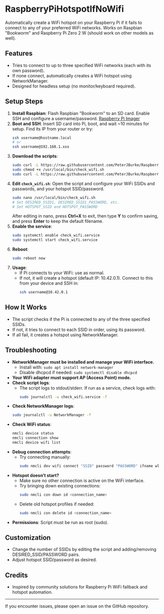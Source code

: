 # RaspberryPiHotspotIfNoWifi

Automatically create a WiFi hotspot on your Raspberry Pi if it fails to connect to any of your preferred WiFi networks. Works on Raspbian "Bookworm" and Raspberry Pi Zero 2 W (should work on other models as well).

## Features
- Tries to connect to up to three specified WiFi networks (each with its own password).
- If none connect, automatically creates a WiFi hotspot using NetworkManager.
- Designed for headless setup (no monitor/keyboard required).

## Setup Steps
1. **Install Raspbian**: Flash Raspbian "Bookworm" to an SD card. Enable SSH and configure a username/password. [Raspberry Pi Imager](https://www.raspberrypi.com/software/)
2. **Boot and SSH**: Insert SD card into Pi, boot, and wait ~10 minutes for setup. Find its IP from your router or try:
   ```sh
   ssh username@hostname.local
   # or
   ssh username@192.168.1.xxx
   ```
3. **Download the scripts**:
   ```sh
   sudo curl -L https://raw.githubusercontent.com/PeterJBurke/RaspberryPiHotspotIfNoWifi/refs/heads/main/check_wifi.sh | sudo tee /usr/local/bin/check_wifi.sh > /dev/null  # Overwrites if file exists
   sudo chmod +x /usr/local/bin/check_wifi.sh
   sudo curl -L https://raw.githubusercontent.com/PeterJBurke/RaspberryPiHotspotIfNoWifi/refs/heads/main/check_wifi.service | sudo tee /etc/systemd/system/check_wifi.service > /dev/null  # Overwrites if file exists
   ```
4. **Edit `check_wifi.sh`**: Open the script and configure your WiFi SSIDs and passwords, and your hotspot SSID/password.
   ```sh
   sudo nano /usr/local/bin/check_wifi.sh
   # Set DESIRED_SSID1, DESIRED_SSID1_PASSWORD, etc.
   # Set HOTSPOT_SSID and HOTSPOT_PASSWORD
   ```
   After editing in nano, press **Ctrl+X** to exit, then type **Y** to confirm saving, and press **Enter** to keep the default filename.
5. **Enable the service**:
   ```sh
   sudo systemctl enable check_wifi.service
   sudo systemctl start check_wifi.service
   ```
6. **Reboot**:
   ```sh
   sudo reboot now
   ```
7. **Usage**:
   - If Pi connects to your WiFi: use as normal.
   - If not, it will create a hotspot (default IP: 10.42.0.1). Connect to this from your device and SSH in:
     ```sh
     ssh username@10.42.0.1
     ```

## How It Works
- The script checks if the Pi is connected to any of the three specified SSIDs.
- If not, it tries to connect to each SSID in order, using its password.
- If all fail, it creates a hotspot using NetworkManager.

## Troubleshooting
- **NetworkManager must be installed and manage your WiFi interface.**
  - Install with: `sudo apt install network-manager`
  - Disable dhcpcd if needed: `sudo systemctl disable dhcpcd`
- **Your WiFi adapter must support AP (Access Point) mode.**
- **Check script logs**:
  - The script logs to stdout/stderr. If run as a service, check logs with:
    ```sh
    sudo journalctl -u check_wifi.service -f
    ```
- **Check NetworkManager logs**:
    ```sh
    sudo journalctl -u NetworkManager -f
    ```
- **Check WiFi status**:
    ```sh
    nmcli device status
    nmcli connection show
    nmcli device wifi list
    ```
- **Debug connection attempts**:
    - Try connecting manually:
      ```sh
      sudo nmcli dev wifi connect "SSID" password "PASSWORD" ifname wlan0
      ```
- **Hotspot doesn’t start?**
    - Make sure no other connection is active on the WiFi interface.
    - Try bringing down existing connections:
      ```sh
      sudo nmcli con down id <connection_name>
      ```
    - Delete old hotspot profiles if needed:
      ```sh
      sudo nmcli con delete id <connection_name>
      ```
- **Permissions**: Script must be run as root (sudo).

## Customization
- Change the number of SSIDs by editing the script and adding/removing DESIRED_SSID/PASSWORD pairs.
- Adjust hotspot SSID/password as desired.

## Credits
- Inspired by community solutions for Raspberry Pi WiFi fallback and hotspot automation.

---

If you encounter issues, please open an issue on the GitHub repository.
